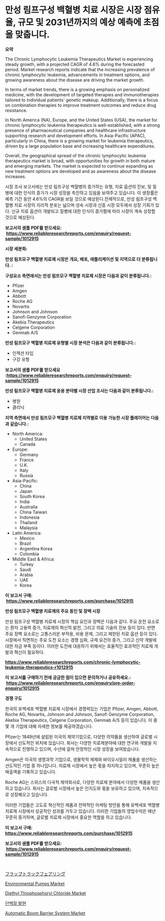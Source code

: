 <p><h1>만성 림프구성 백혈병 치료 시장은 시장 점유율, 규모 및 2031년까지의 예상 예측에 초점을 맞춥니다.</h1></p><p><strong>요약</strong></p>
<p><p>The Chronic Lymphocytic Leukemia Therapeutics Market is experiencing steady growth, with a projected CAGR of 4.6% during the forecasted period. Market research reports indicate that the increasing prevalence of chronic lymphocytic leukemia, advancements in treatment options, and growing awareness about the disease are driving the market growth.</p><p>In terms of market trends, there is a growing emphasis on personalized medicine, with the development of targeted therapies and immunotherapies tailored to individual patients' genetic makeup. Additionally, there is a focus on combination therapies to improve treatment outcomes and reduce drug resistance.</p><p>In North America (NA), Europe, and the United States (USA), the market for chronic lymphocytic leukemia therapeutics is well-established, with a strong presence of pharmaceutical companies and healthcare infrastructure supporting research and development efforts. In Asia-Pacific (APAC), particularly in China, there is a growing market for leukemia therapeutics, driven by a large population base and increasing healthcare expenditures.</p><p>Overall, the geographical spread of the chronic lymphocytic leukemia therapeutics market is broad, with opportunities for growth in both mature and emerging markets. The market is expected to continue expanding as new treatment options are developed and as awareness about the disease increases.</p><p>시장 조사 보고서에는 만성 림프구성 백혈병의 증가하는 유행, 치료 옵션의 진보, 및 질병에 대한 인식의 증가가 시장 성장을 촉진하고 있음을 보여주고 있습니다. 이 생장률은 예측 기간 동안 4.6%의 CAGR을 보일 것으로 예상된다.전체적으로, 만성 림프구성 백혈병 치료 시장의 지리적 분포는 넓으며 성숙 시장과 신흥 시장 모두에서 성장 기회가 있다. 신규 치료 옵션이 개발되고 질병에 대한 인식이 증가함에 따라 시장이 계속 성장할 것으로 예상된다.</p></p>
<p><strong>보고서의 샘플 PDF를 받으세요: &nbsp;<a href="https://www.reliableresearchreports.com/enquiry/request-sample/1012915">https://www.reliableresearchreports.com/enquiry/request-sample/1012915</a></strong></p>
<p><strong>시장 세분화:</strong></p>
<p><strong> 만성 림프모구 백혈병 치료제 시장은 개요, 배포, 애플리케이션 및 지역으로 더 분류됩니다. :</strong></p>
<p><strong>구성요소 측면에서는 만성 림프모구 백혈병 치료제 시장은 다음과 같이 분류됩니다.:</strong></p>
<p><ul><li>Pfizer</li><li>Amgen</li><li>Abbott</li><li>Roche AG</li><li>Novartis</li><li>Johnson and Johnson</li><li>Sanofi Genzyme Corporation</li><li>Akebia Therapeutics</li><li>Celgene Corporation</li><li>Genmab A/S</li></ul></p>
<p><strong> 만성 림프모구 백혈병 치료제 유형별 시장 분석은 다음과 같이 분류됩니다.:</strong></p>
<p><ul><li>인젝션 타입</li><li>구강 유형</li></ul></p>
<p><strong>보고서의 샘플 PDF를 받으세요 :<a href="https://www.reliableresearchreports.com/enquiry/request-sample/1012915">https://www.reliableresearchreports.com/enquiry/request-sample/1012915</a></strong></p>
<p><strong> 만성 림프모구 백혈병 치료제 응용 분야별 시장 산업 조사는 다음과 같이 분류됩니다.:</strong></p>
<p><ul><li>병원</li><li>클리닉</li></ul></p>
<p><strong>지역 측면에서 만성 림프모구 백혈병 치료제 지역별로 이용 가능한 시장 플레이어는 다음과 같습니다.:</strong></p>
<p><ul>
    <li>
        North America:
        <ul>
            <li>United States</li>
            <li>Canada</li>
        </ul>
    </li>
    <li>
        Europe:
        <ul>
            <li>Germany</li>
            <li>France</li>
            <li>U.K.</li>
            <li>Italy</li>
            <li>Russia</li>
        </ul>
    </li>
    <li>
        Asia-Pacific:
        <ul>
            <li>China</li>
            <li>Japan</li>
            <li>South Korea</li>
            <li>India</li>
            <li>Australia</li>
            <li>China Taiwan</li>
            <li>Indonesia</li>
            <li>Thailand</li>
            <li>Malaysia</li>
        </ul>
    </li>
    <li>
        Latin America:
        <ul>
            <li>Mexico</li>
            <li>Brazil</li>
            <li>Argentina Korea</li>
            <li>Colombia</li>
        </ul>
    </li>
    <li>
        Middle East & Africa:
        <ul>
            <li>Turkey</li>
            <li>Saudi</li>
            <li>Arabia</li>
            <li>UAE</li>
            <li>Korea</li>
        </ul>
    </li>
    </ul></p>
<p><strong>이 보고서 구매: &nbsp;<a href="https://www.reliableresearchreports.com/purchase/1012915">https://www.reliableresearchreports.com/purchase/1012915</a></strong></p>
<p><strong>만성 림프모구 백혈병 치료제의 주요 동인 및 장벽 시장</strong></p>
<p><p>만성 림프구성 백혈병 치료제 시장의 핵심 요인과 장벽은 다음과 같다. 주요 운전 요소로는 환자 고용력 증가, 치료제의 혁신적 발전, 그리고 의료 기술의 진보 등이 있다. 반면 주요 장벽 요소로는 고통스러운 부작용, 비용 문제, 그리고 제한된 치료 옵션 등이 있다. 시장에서 직면하는 주요 도전 요소는 경쟁 심화, 규제 요건의 증가, 그리고 신약 개발에 대한 자금 부족 등이다. 이러한 도전에 대응하기 위해서는 효율적인 효과적인 치료제 개발과 혁신이 필요하다.</p></p>
<p><strong><a href="https://www.reliableresearchreports.com/chronic-lymphocytic-leukemia-therapeutics-r1012915">https://www.reliableresearchreports.com/chronic-lymphocytic-leukemia-therapeutics-r1012915</a></strong></p>
<p><strong>이 보고서를 구매하기 전에 궁금한 점이 있으면 문의하거나 공유하세요.: &nbsp;<a href="https://www.reliableresearchreports.com/enquiry/pre-order-enquiry/1012915">https://www.reliableresearchreports.com/enquiry/pre-order-enquiry/1012915</a></strong></p>
<p><strong>경쟁 구도</strong></p>
<p><p>한국의 유백세포 백혈병 치료제 시장에서 경쟁력있는 기업은 Pfizer, Amgen, Abbott, Roche AG, Novartis, Johnson and Johnson, Sanofi Genzyme Corporation, Akebia Therapeutics, Celgene Corporation, Genmab A/S 등이 있습니다. 이 중 몇 개 기업에 대해 자세한 정보를 제공하겠습니다.</p><p>Pfizer는 1849년에 설립된 미국의 제약기업으로, 다양한 의약품을 생산하여 글로벌 시장에서 선도적인 위치에 있습니다. 회사는 다양한 치료제분야에 대한 연구와 개발을 지속적으로 진행하고 있으며, 수년에 걸쳐 안정적인 시장 성장을 보여왔습니다.</p><p>Amgen은 미국의 생명과학 기업으로, 생물학적 제제와 바이오시밀러 제품을 생산하는 선도적인 기업 중 하나입니다. 치료제 시장에서 높은 몫을 차지하고 있으며, 꾸준히 높은 매출액을 기록하고 있습니다.</p><p>Roche AG는 스위스의 다국적 제약회사로, 다양한 치료제 분야에서 다양한 제품을 생산하고 있습니다. 회사는 글로벌 시장에서 높은 인지도와 몫을 보유하고 있으며, 지속적으로 성장해오고 있습니다.</p><p>이러한 기업들은 고도로 혁신적인 제품과 전략적인 마케팅 방안을 통해 유백세포 백혈병 치료제 시장에서 성공적인 성과를 거두고 있습니다. 이러한 기업들의 영업수익은 매년 꾸준히 증가하며, 글로벌 치료제 시장에서 중요한 역할을 하고 있습니다.</p></p>
<p><strong>이 보고서 구매: &nbsp; <a href="https://www.reliableresearchreports.com/purchase/1012915">https://www.reliableresearchreports.com/purchase/1012915</a></strong></p>
<p><strong>보고서의 샘플 PDF를 받으세요: &nbsp;<a href="https://www.reliableresearchreports.com/enquiry/request-sample/1012915">https://www.reliableresearchreports.com/enquiry/request-sample/1012915</a></strong><strong></strong></p>
<p>&nbsp;</p>
<p><p><a href="https://github.com/qwpelcjko9242629/Market-Research-Report-List-1/blob/main/443164229375.md">フラップトラックフェアリング</a></p><p><a href="https://github.com/eeaveuhhh/Market-Research-Report-List-2/blob/main/environmental-pumps-market.md">Environmental Pumps Market</a></p><p><a href="https://issuu.com/reportprime-2/docs/diethyl-thiophosphoryl-chloride-market-size-2030.p">Diethyl Thiophosphoryl Chloride Market</a></p><p><a href="https://github.com/AlbertotDouglas44367/Market-Research-Report-List-1/blob/main/626368427025.md">단백질 발현</a></p><p><a href="https://github.com/khayangel/Market-Research-Report-List-2/blob/main/automatic-boom-barrier-system-market.md">Automatic Boom Barrier System Market</a></p></p>